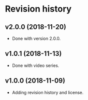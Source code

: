 Revision history
===================


v2.0.0 (2018-11-20)
---------------------

* Done with version 2.0.0.


v1.0.1 (2018-11-13)
---------------------

* Done with video series.


v1.0.0 (2018-11-09)
---------------------

* Adding revision history and license.
